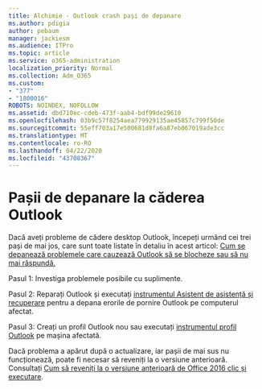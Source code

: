 ```yaml
---
title: Alchimie - Outlook crash pași de depanare
ms.author: pdigia
author: pebaum
manager: jackiesm
ms.audience: ITPro
ms.topic: article
ms.service: o365-administration
localization_priority: Normal
ms.collection: Adm_O365
ms.custom:
- "377"
- "1800016"
ROBOTS: NOINDEX, NOFOLLOW
ms.assetid: dbd710ec-cdeb-473f-aab4-bdf99de29610
ms.openlocfilehash: 03b9c57f8254aea779929135ae45857c799f50de
ms.sourcegitcommit: 55eff703a17e500681d8fa6a87eb067019ade3cc
ms.translationtype: MT
ms.contentlocale: ro-RO
ms.lasthandoff: 04/22/2020
ms.locfileid: "43708367"
---
```

# <a name="outlook-crash-troubleshooting-steps"></a>Pașii de depanare la căderea Outlook

Dacă aveți probleme de cădere desktop Outlook, începeți urmând cei trei pași de mai jos, care sunt toate listate în detaliu în acest articol: [Cum se depanează problemele care cauzează Outlook să se blocheze sau să nu mai răspundă.](https://docs.microsoft.com/exchange/troubleshoot/outlook-crashes/crash-issues)
  
Pasul 1: Investiga problemele posibile cu suplimente.
  
Pasul 2: Reparați Outlook și executați [instrumentul Asistent de asistență și recuperare](https://aka.ms/SaRA-OutlookWontStart) pentru a depana erorile de pornire Outlook pe computerul afectat.
  
Pasul 3: Creați un profil Outlook nou sau executați [instrumentul profil Outlook](https://aka.ms/SaRA-OutlookSetupProfile) pe mașina afectată.
  
Dacă problema a apărut după o actualizare, iar pașii de mai sus nu funcționează, poate fi necesar să reveniți la o versiune anterioară. Consultați [Cum să reveniți la o versiune anterioară de Office 2016 clic și executare](https://support.microsoft.com/help/2770432).
  